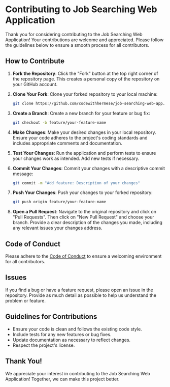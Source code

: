 # Contributing to Job Searching Web Application

Thank you for considering contributing to the Job Searching Web Application! Your contributions are welcome and appreciated. Please follow the guidelines below to ensure a smooth process for all contributors.

## How to Contribute

1. **Fork the Repository**: 
   Click the "Fork" button at the top right corner of the repository page. This creates a personal copy of the repository on your GitHub account.

2. **Clone Your Fork**: 
   Clone your forked repository to your local machine:
   ```bash
   git clone https://github.com/codewithhermese/job-searching-web-app.git
   ```

3. **Create a Branch**: 
   Create a new branch for your feature or bug fix:
   ```bash
   git checkout -b feature/your-feature-name
   ```

4. **Make Changes**: 
   Make your desired changes in your local repository. Ensure your code adheres to the project's coding standards and includes appropriate comments and documentation.

5. **Test Your Changes**: 
   Run the application and perform tests to ensure your changes work as intended. Add new tests if necessary.

6. **Commit Your Changes**: 
   Commit your changes with a descriptive commit message:
   ```bash
   git commit -m "Add feature: Description of your changes"
   ```

7. **Push Your Changes**: 
   Push your changes to your forked repository:
   ```bash
   git push origin feature/your-feature-name
   ```

8. **Open a Pull Request**: 
   Navigate to the original repository and click on "Pull Requests". Then click on "New Pull Request" and choose your branch. Provide a clear description of the changes you made, including any relevant issues your changes address.

## Code of Conduct

Please adhere to the [Code of Conduct](CODE_OF_CONDUCT.md) to ensure a welcoming environment for all contributors.

## Issues

If you find a bug or have a feature request, please open an issue in the repository. Provide as much detail as possible to help us understand the problem or feature.

## Guidelines for Contributions

- Ensure your code is clean and follows the existing code style.
- Include tests for any new features or bug fixes.
- Update documentation as necessary to reflect changes.
- Respect the project's license.

## Thank You!

We appreciate your interest in contributing to the Job Searching Web Application! Together, we can make this project better.
